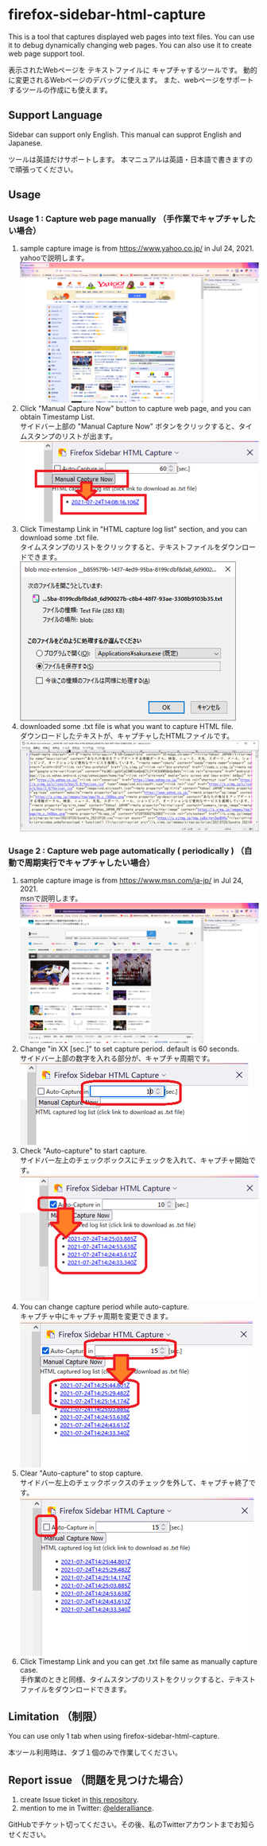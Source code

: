 # firefox-sidebar-html-capture

This is a tool that captures displayed web pages into text files.
You can use it to debug dynamically changing web pages.
You can also use it to create web page support tool.

表示されたWebページを テキストファイルに キャプチャするツールです。
動的に変更されるWebページのデバッグに使えます。
また、webページをサポートするツールの作成にも使えます。

## Support Language

Sidebar can support only English.
This manual can supprot English and Japanese.

ツールは英語だけサポートします。
本マニュアルは英語・日本語で書きますので頑張ってください。

## Usage

### Usage 1 : Capture web page manually （手作業でキャプチャしたい場合）

1. sample capture image is from https://www.yahoo.co.jp/ in Jul 24, 2021.  
  yahooで説明します。  
  ![before Manual Capture Now](./readme_img/1-1.png "before Manual Capture Now")
1. Click "Manual Capture Now" button to capture web page, and you can obtain Timestamp List.  
   サイドバー上部の "Manual Capture Now" ボタンをクリックすると、タイムスタンプのリストが出ます。  
   ![after Manual Capture Now](./readme_img/1-2.png "after Manual Capture Now")
1. Click Timestamp Link in "HTML capture log list" section, and you can download some .txt file.  
   タイムスタンプのリストをクリックすると、テキストファイルをダウンロードできます。  
   ![download captured txt file](./readme_img/1-3.png "download captured txt file")
1. downloaded some .txt file is what you want to capture HTML file.  
   ダウンロードしたテキストが、キャプチャしたHTMLファイルです。  
   ![captured txt file](./readme_img/1-4.png "captured txt file")

### Usage 2 : Capture web page automatically ( periodically ) （自動で周期実行でキャプチャしたい場合）

1. sample capture image is from https://www.msn.com/ja-jp/ in Jul 24, 2021.  
  msnで説明します。  
  ![before Auto-Capture](./readme_img/2-1.png "before Auto-Capture")
1. Change "in XX [sec.]" to set capture period. default is 60 seconds.  
  サイドバー上部の数字を入れる部分が、キャプチャ周期です。  
  ![change capture period](./readme_img/2-2.png "change capture period")
1. Check "Auto-capture" to start capture.  
  サイドバー左上のチェックボックスにチェックを入れて、キャプチャ開始です。  
  ![start auto capture](./readme_img/2-3.png "start auto capture")
1. You can change capture period while auto-capture.  
  キャプチャ中にキャプチャ周期を変更できます。  
  ![change capture period in running](./readme_img/2-4.png "change capture period in running")
1. Clear "Auto-capture" to stop capture.  
  サイドバー左上のチェックボックスのチェックを外して、キャプチャ終了です。  
  ![stop auto capture](./readme_img/2-5.png "stop auto capture")
1. Click Timestamp Link and you can get .txt file same as manually capture case.  
   手作業のときと同様、タイムスタンプのリストをクリックすると、テキストファイルをダウンロードできます。

## Limitation （制限）

You can use only 1 tab when using firefox-sidebar-html-capture.

本ツール利用時は、タブ１個のみで作業してください。

## Report issue （問題を見つけた場合）

1. create Issue ticket in [this repository](https://github.com/stageleft/firefox-sidebar-html-capture).
2. mention to me in Twitter: [@elderalliance](https://twitter.com/elderalliance).

GitHubでチケット切ってください。その後、私のTwitterアカウントまでお知らせください。
